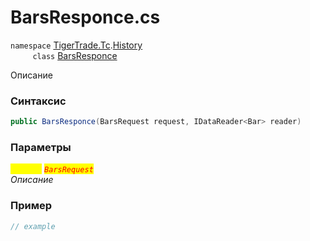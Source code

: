 
# BarsResponce.cs
`namespace` [TigerTrade.Tc](../../../../TigerTrade.Tc.md).[History](../../../../TigerTrade.Tc/History.md)  
&nbsp;&nbsp;&nbsp;&nbsp;&nbsp;&nbsp;&nbsp;&nbsp;&nbsp;`class` [BarsResponce](../../BarsResponce.cs.md)

Описание

### Синтаксис
```csharp
public BarsResponce(BarsRequest request, IDataReader<Bar> reader)
```
### Параметры  
<mark style="color:yellow;">`request`</mark> <mark style="color:red;">*`BarsRequest`*</mark>  
 *Описание*  
  


### Пример  
```csharp
// example
```
                    
                    